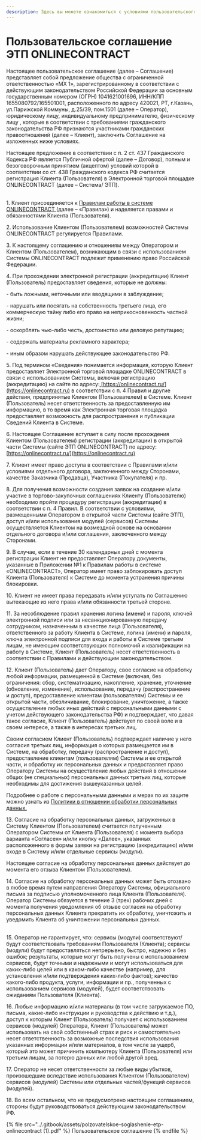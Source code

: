 ```yaml
---
description: Здесь вы можете ознакомиться с условиями пользовательского соглашения
---
```


# Пользовательское соглашение ЭТП ONLINECONTRACT

Настоящее пользовательское соглашение (далее – Соглашение) представляет собой предложение общества с ограниченной ответственностью «МХ 1», зарегистрированному в соответствии с действующим законодательством Российской Федерации за основным государственным номером (ОГРН)  1041621001696, ИНН/КПП  1655080792/165501001, расположенного по адресу 420021, РТ, г.Казань, ул.Парижской Коммуны, д.25/39, пом.1501  (далее – Оператор), юридическому лицу, индивидуальному предпринимателю, физическому лицу , которые в соответствии с требованиями гражданского законодательства РФ признаются участниками гражданских правоотношений (далее – Клиент), заключить Соглашение на изложенных ниже условиях.

Настоящее предложение в соответствии с п. 2 ст. 437 Гражданского Кодекса РФ является Публичной офертой (далее – Договор), полным и безоговорочным принятием (акцептом) условий которой в соответствии со ст. 438 Гражданского кодекса РФ считается регистрация Клиента (Пользователя) в Электронной торговой площадке ONLINECONTRACT (далее – Система/ ЭТП).

\
&#x20;  1\. Клиент присоединяется к [Правилам работы в системе ONLINECONTRACT ](https://docs.onlinecontract.ru)(далее – «Правила») и наделяется правами и обязанностями  Клиента (Пользователя).

&#x20;   2\. Использование Клиентом (Пользователем) возможностей Системы ONLINECONTRACT регулируется Правилами.

&#x20;   3\. К настоящему соглашению и отношениям между Оператором и Клиентом (Пользователем), возникающим в связи с использованием Системы ONLINECONTRACT подлежит применению право Российской Федерации.

&#x20;   4\. При прохождении электронной регистрации (аккредитации) Клиент (Пользователь) предоставляет сведения, которые не должны:

&#x20;   \- быть ложными, неточными или вводящими в заблуждение;

&#x20;   \- нарушать или посягать на собственность третьего лица, его коммерческую тайну либо его право на неприкосновенность частной жизни;

&#x20;   \- оскорблять чью-либо честь, достоинство или деловую репутацию;

&#x20;   \- содержать материалы рекламного характера;

&#x20;   \- иным образом нарушать действующее законодательство РФ.

&#x20;   5\. Под термином «Сведения» понимается информация, которую Клиент предоставляет Электронной торговой площадке ONLINECONTRACT в связи с использованием Системы, включая регистрацию (аккредитацию) на сайте по адресу:[ ](https://onlinecontract.ru)[https://onlinecontract.ru/](https://onlinecontract.ru) в соответствии с п. 4 Правил и другие действия, предпринятые Клиентом (Пользователем) в Системе. Клиент (Пользователь) несет ответственность за предоставленную им информацию, в то время как Электронная торговая площадка предоставляет возможность для распространения и публикации Сведений Клиента в Системе.

&#x20;   6\. Настоящее Соглашение вступает в силу после прохождения Клиентом (Пользователем) регистрации (аккредитации) в открытой части Системы (сайте ЭТП ONLINECONTRACT) по адресу: [https://onlinecontract.ru/](https://onlinecontract.ru)

&#x20;   7\. Клиент имеет право доступа в соответствии с Правилами и/или условиями отдельного договора, заключенного между Сторонами, качестве Заказчика (Продавца), Участника (Покупателя) и пр.

&#x20;   8\. Для получения возможности создания заявок на создание и/или участие в торгово-закупочных соглашениях Клиенту (Пользователю) необходимо пройти процедуру регистрации (аккредитации) в соответствии с п. 4 Правил. В соответствии с условиями, размещенными Оператором в открытой части Системы (сайте ЭТП),  доступ и/или использования модулей (сервисов) Системы осуществляется Клиентом на возмездной основе на основании отдельного договора и/или соглашения, заключенного между Сторонами.    &#x20;

&#x20;    9\. В случае, если в течение 30 календарных дней с момента регистрации Клиент не предоставляет Оператору документы, указанные в Приложении №1 к  Правилам работы в системе «ONLINECONTRACT», Оператор имеет право заблокировать доступ Клиента (Пользователя) к Системе до момента устранения причины блокировки.

&#x20;   10\. Клиент не имеет права передавать и/или уступать по Соглашению вытекающие из него права и/или обязанности третьей стороне.

&#x20;   11\. За несоблюдение правил хранения логина (имени) и пароля, ключей электронной подписи или за несанкционированную передачу сотрудником, назначенным в качестве лица (Пользователя), ответственного за работу Клиента в Системе, логина (имени) и пароля, ключа электронной подписи для входа и работы в Системе третьим лицам, не имеющим соответствующих полномочий и квалификации на работу в Системе, Клиент (Пользователь) несет ответственность в соответствии с Правилами и действующим законодательством.

&#x20;   12\. Клиент (Пользователь) дает Оператору, свое согласие на обработку любой информации, размещенной в Системе (включая, без ограничения: сбор, систематизацию, накопление, хранение, уточнение (обновление, изменение), использование, передачу (распространение и доступ), предоставление клиентам (пользователям) Системы и ее открытой части, обезличивание, блокирование, уничтожение, а также осуществление любых иных действий с персональными данными с учетом действующего законодательства РФ) и подтверждает, что давая такое согласие, Клиент (Пользователь) действует по своей воле и в своем интересе, а также в интересах третьих лиц.

&#x20;      Своим согласием Клиент (Пользователь) подтверждает наличие у него согласия третьих лиц, информация о которых размещается им в Системе, на обработку, передачу (распространение и доступ), предоставление клиентам (пользователям) Системы и ее открытой части, и обработку их персональных данных и предоставляет право Оператору Системы на осуществление любых действий в отношении общих (не специальных) персональных данных третьих лиц, которые необходимы для достижения вышеуказанных целей.

&#x20;     Подробнее о работе с персональными данными и мерах по их защите можно узнать из [Политики в отношении обработки персональных данных.](https://docs.onlinecontract.ru/politika-v-otnoshenii-obrabotki-personalnykh-dannykh)

13\. Согласие на обработку персональных данных, загруженных в Систему Клиентом (Пользователем) считается полученным Оператором Системы от Клиента (Пользователя) с момента выбора варианта «Согласен» и/или кнопку «Далее», указанных расположенного в формы заявки на регистрацию (аккредитацию) и/или входе в Систему и/или отдельные сервисы (модули).

&#x20;      Настоящее согласие на обработку персональных данных действует до момента его отзыва Клиентом (Пользователем).

14\. Согласие на обработку персональных данных может быть отозвано в любое время путем направления Оператору Системы, официального письма за подписью уполномоченного лица Клиента (Пользователя). Оператор Системы обязуется в течение 3 (трех) рабочих дней с момента получения уведомления об отзыве согласия на обработку персональных данных Клиента прекратить их обработку, уничтожить и уведомить Клиента об уничтожении персональных данных.&#x20;

\
15\. Оператор не гарантирует, что: сервисы (модули) соответствуют/будут соответствовать требованиям Пользователя (Клиента); сервисы (модули) будут предоставляться непрерывно, быстро, надежно и без ошибок; результаты, которые могут быть получены с использованием сервисов, будут точными и надежными и могут использоваться для каких-либо целей или в каком-либо качестве (например, для установления и/или подтверждения каких-либо фактов); качество какого-либо продукта, услуги, информации и пр., полученных с использованием сервисов (модулей), будет соответствовать ожиданиям Пользователя (Клиента).

16\. Любые информацию и/или материалы (в том числе загружаемое ПО, письма, какие-либо инструкции и руководства к действию и т.д.), доступ к которым Клиент (Пользователь) получает с использованием сервисов (модулей) Оператора, Клиент (Пользователь) может использовать на свой собственный страх и риск и самостоятельно несет ответственность за возможные последствия использования указанных информации и/или материалов, в том числе за ущерб, который это может причинить компьютеру Клиента (Пользователя) или третьим лицам, за потерю данных или любой другой вред.

17\. Оператор не несет ответственности за любые виды убытков, произошедшие вследствие использования Клиентом (Пользователем) сервисов (модулей) Системы или отдельных частей/функций сервисов (модулей).

18\. Во всем остальном, что не предусмотрено настоящим соглашением, стороны будут руководствоваться действующим законодательством РФ.&#x20;



{% file src="../.gitbook/assets/polzovatelskoe-soglashenie-etp-onlinecontract (1).pdf" %}
Пользовательское соглашение
{% endfile %}
